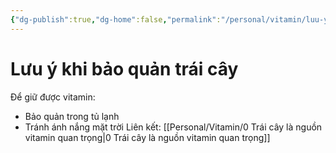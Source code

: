 ```yaml
---
{"dg-publish":true,"dg-home":false,"permalink":"/personal/vitamin/luu-y-khi-bao-quan-trai-cay/","dgPassFrontmatter":true,"noteIcon":"","updated":"2025-01-14T22:20:25.602+07:00"}
---
```



# Lưu ý khi bảo quản trái cây
Để giữ được vitamin:
- Bảo quản trong tủ lạnh
- Tránh ánh nắng mặt trời
Liên kết: [[Personal/Vitamin/0 Trái cây là nguồn vitamin quan trọng\|0 Trái cây là nguồn vitamin quan trọng]]